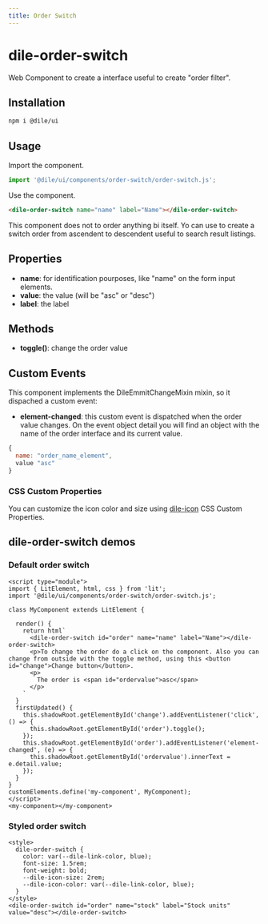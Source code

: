 ```yaml
---
title: Order Switch
---
```


# dile-order-switch

Web Component to create a interface useful to create "order filter".

## Installation

```bash
npm i @dile/ui
```

## Usage

Import the component.

```javascript
import '@dile/ui/components/order-switch/order-switch.js';
```

Use the component.

```html
<dile-order-switch name="name" label="Name"></dile-order-switch>
```

This component does not to order anything bi itself. Yo can use to create a switch order from ascendent to descendent useful to search result listings.

## Properties

- **name**: for identification pourposes, like "name" on the form input elements.
- **value**: the value (will be "asc" or "desc")
- **label**: the label

## Methods

- **toggle()**: change the order value

## Custom Events

This component implements the DileEmmitChangeMixin mixin, so it dispached a custom event:

- **element-changed**: this custom event is dispatched when the order value changes. On the event object detail you will find an object with the name of the order interface and its current value.

```javascript
{
  name: "order_name_element",
  value "asc"
}
```

### CSS Custom Properties

You can customize the icon color and size using [dile-icon](https://github.com/Polydile/dile-components/tree/master/packages/dile-icon) CSS Custom Properties.

## dile-order-switch demos

### Default order switch

```html:preview
<script type="module">
import { LitElement, html, css } from 'lit';
import '@dile/ui/components/order-switch/order-switch.js';

class MyComponent extends LitElement {
  
  render() {
    return html`
      <dile-order-switch id="order" name="name" label="Name"></dile-order-switch>
      <p>To change the order do a click on the component. Also you can change from outside with the toggle method, using this <button id="change">Change button</button>.
      <p>
        The order is <span id="ordervalue">asc</span>
      </p>
    `
  }
  firstUpdated() {
    this.shadowRoot.getElementById('change').addEventListener('click', () => {
      this.shadowRoot.getElementById('order').toggle();
    });
    this.shadowRoot.getElementById('order').addEventListener('element-changed', (e) => {
      this.shadowRoot.getElementById('ordervalue').innerText = e.detail.value;
    });
  }
}
customElements.define('my-component', MyComponent);
</script>
<my-component></my-component>
```

### Styled order switch

```html:preview
<style>
  dile-order-switch {
    color: var(--dile-link-color, blue);
    font-size: 1.5rem;
    font-weight: bold;
    --dile-icon-size: 2rem;
    --dile-icon-color: var(--dile-link-color, blue);
  }
</style>
<dile-order-switch id="order" name="stock" label="Stock units" value="desc"></dile-order-switch>
```

